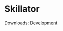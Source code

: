 # Skillator

Downloads:
[Development](https://github.com/idntknwlouis/skillator/releases/download/v0.0.1/Skillator-Development-Android.apk)
